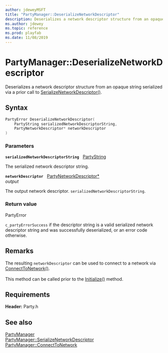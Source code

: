 ```yaml
---
author: jdeweyMSFT
title: "PartyManager::DeserializeNetworkDescriptor"
description: Deserializes a network descriptor structure from an opaque string serialized via a prior call to [SerializeNetworkDescriptor()](partymanager_serializenetworkdescriptor.md).
ms.author: jdewey
ms.topic: reference
ms.prod: playfab
ms.date: 11/08/2019
---
```


# PartyManager::DeserializeNetworkDescriptor  

Deserializes a network descriptor structure from an opaque string serialized via a prior call to [SerializeNetworkDescriptor()](partymanager_serializenetworkdescriptor.md).  

## Syntax  
  
```cpp
PartyError DeserializeNetworkDescriptor(  
    PartyString serializedNetworkDescriptorString,  
    PartyNetworkDescriptor* networkDescriptor  
)  
```  
  
### Parameters  
  
**`serializedNetworkDescriptorString`** &nbsp; [PartyString](../../../typedefs.md)  
  
The serialized network descriptor string.  
  
**`networkDescriptor`** &nbsp; [PartyNetworkDescriptor*](../../../structs/partynetworkdescriptor.md)  
*output*  
  
The output network descriptor. `serializedNetworkDescriptorString`.  
  
  
### Return value  
PartyError
  
```c_partyErrorSuccess``` if the descriptor string is a valid serialized network descriptor string and was successfully deserialized, or an error code otherwise.
  
## Remarks  
  
The resulting `networkDescriptor` can be used to connect to a network via [ConnectToNetwork()](partymanager_connecttonetwork.md). <br /><br /> This method can be called prior to the [Initialize()](partymanager_initialize.md) method.
  
## Requirements  
  
**Header:** Party.h
  
## See also  
[PartyManager](../partymanager.md)  
[PartyManager::SerializeNetworkDescriptor](partymanager_serializenetworkdescriptor.md)  
[PartyManager::ConnectToNetwork](partymanager_connecttonetwork.md)
  
  

